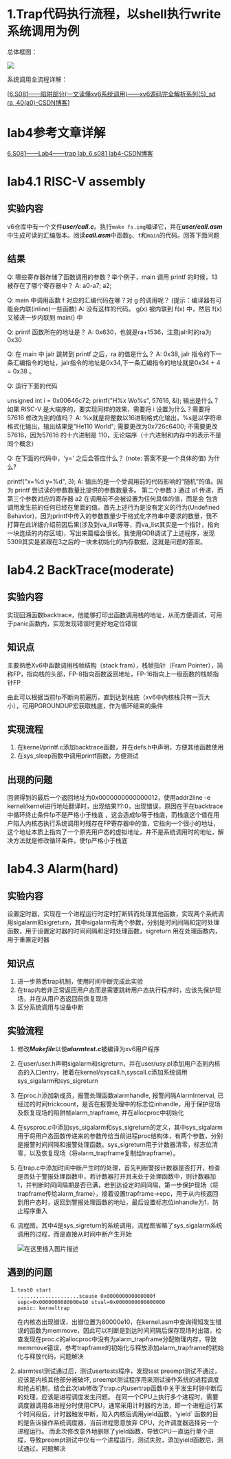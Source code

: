 # 1.Trap代码执行流程，以shell执行write系统调用为例

总体框图：

![](https://mit-public-courses-cn-translatio.gitbook.io/~gitbook/image?url=https%3A%2F%2F1977542228-files.gitbook.io%2F%7E%2Ffiles%2Fv0%2Fb%2Fgitbook-legacy-files%2Fo%2Fassets%252F-MHZoT2b_bcLghjAOPsJ%252F-MKFsfImgYCtnwA1d2hO%252F-MKHxleUqYy-y0mrS48w%252Fimage.png%3Falt%3Dmedia%26token%3Dab7c66bc-cf61-4af4-90fd-1fefc96c7b5f&width=768&dpr=4&quality=100&sign=1d837279a6b66bc2b9b89b6bf74ba461029b4c0fc2594301f33a697f6f299061)

系统调用全流程详解：

[[6.S081——陷阱部分(一文读懂xv6系统调用)——xv6源码完全解析系列(5)\_sd ra, 40(a0)-CSDN博客](https://blog.csdn.net/zzy980511/article/details/130255251?ops_request_misc=%257B%2522request%255Fid%2522%253A%2522171444503816800211534199%2522%252C%2522scm%2522%253A%252220140713.130102334.pc%255Fall.%2522%257D&request_id=171444503816800211534199&biz_id=0&utm_medium=distribute.pc_search_result.none-task-blog-2~all~first_rank_ecpm_v1~rank_v31_ecpm-5-130255251-null-null.142^v100^pc_search_result_base8&utm_term=xv86%E7%B3%BB%E7%BB%9F%E8%B0%83%E7%94%A8%E5%85%A8%E6%B5%81%E7%A8%8B&spm=1018.2226.3001.4187)]

# lab4参考文章详解

[6.S081——Lab4——trap lab\_6.s081 lab4-CSDN博客](https://blog.csdn.net/zzy980511/article/details/131069746?ops_request_misc=%257B%2522request%255Fid%2522%253A%2522171498188716800226580603%2522%252C%2522scm%2522%253A%252220140713.130102334..%2522%257D&request_id=171498188716800226580603&biz_id=0&utm_medium=distribute.pc_search_result.none-task-blog-2~all~sobaiduend~default-2-131069746-null-null.142^v100^pc_search_result_base8&utm_term=s081%20lab4&spm=1018.2226.3001.4187)

# lab4.1 RISC-V assembly

## 实验内容

v6仓库中有一个文件***user/call.c***。执行`make fs.img`编译它，并在***user/call.asm***中生成可读的汇编版本。阅读***call.asm***中函数`g`、`f`和`main`的代码。回答下面问题

## 结果

Q: 哪些寄存器存储了函数调用的参数？举个例子，main 调用 printf 的时候，13 被存在了哪个寄存器中？
A: a0-a7; a2;

Q: main 中调用函数 f 对应的汇编代码在哪？对 g 的调用呢？ (提示：编译器有可能会内联(inline)一些函数)
A: 没有这样的代码。 g(x) 被内联到 f(x) 中，然后 f(x) 又被进一步内联到 main() 中

Q: printf 函数所在的地址是？
A: 0x630，也就是ra+1536，注意jalr时的ra为0x30

Q: 在 main 中 jalr 跳转到 printf 之后，ra 的值是什么？
A: 0x38, jalr 指令的下一条汇编指令的地址，jalr指令的地址是0x34,下一条汇编指令的地址就是0x34 + 4 = 0x38 。

Q: 运行下面的代码

unsigned int i = 0x00646c72;
printf("H%x Wo%s", 57616, &i);
输出是什么？
如果 RISC-V 是大端序的，要实现同样的效果，需要将 i 设置为什么？需要将 57616 修改为别的值吗？
A: %x就是将整数以16进制格式化输出，%s是以字符串格式化输出，输出结果是"He110 World"; 需要更改为0x726c6400; 不需要更改57616，因为57616 的十六进制是 110，无论端序（十六进制和内存中的表示不是同个概念）

Q: 在下面的代码中，'y=' 之后会答应什么？ (note: 答案不是一个具体的值) 为什么?

printf("x=%d y=%d", 3);
A: 输出的是一个受调用前的代码影响的“随机”的值。因为 printf 尝试读的参数数量比提供的参数数量多。
第二个参数 `3` 通过 a1 传递，而第三个参数对应的寄存器 a2 在调用前不会被设置为任何具体的值，而是会
包含调用发生前的任何已经在里面的值。首先上述行为是没有定义的行为(Undefined Behavior)，因为printf中传入的参数数量少于格式化字符串中要求的数量，我不打算在此详细介绍前因后果(涉及到va_list等等，而va_list其实是一个指针，指向一块连续的内存区域)，写出来篇幅会很长。我使用GDB调试了上述程序，发现5309其实是紧跟在3之后的一块未初始化的内存数据，这就是问题的答案。

# lab4.2 BackTrace(moderate)

## 实验内容

实现回溯函数backtrace，他能够打印出函数调用栈的地址，从而方便调试，可用于panic函数内，实现发现错误时更好地定位错误

## 知识点

主要熟悉Xv6中函数调用栈帧结构（stack fram），栈帧指针（Fram Pointer），简称FP，指向栈的头部，FP-8指向函数返回地址，FP-16指向上一级函数的栈帧指针FP

由此可以根据当前fp不断向前遍历，直到达到栈底（xv6中内核栈只有一页大小），可用PGROUNDUP宏获取栈底，作为循环结束的条件

## 实现流程

1. 在kernel/printf.c添加backtrace函数，并在defs.h中声明，方便其他函数使用
2. 在sys_sleep函数中调用printf函数，方便测试

## 出现的问题

回溯得到的最后一个返回地址为0x0000000000000012，使用addr2line -e kernel/kernel进行地址翻译时，出现结果??:0，出现错误，原因在于在backtrace中循环终止条件fp不是严格小于栈底 ，这会造成fp等于栈底，而栈底这个值在用户陷入内核态执行系统调用时残存在FP寄存器中的值，它指向一个很小的地址，这个地址本质上指向了一个原先用户态的虚拟地址，并不是系统调用时的地址，解决方法就是修改循环条件，使fp严格小于栈底

# lab4.3 Alarm(hard)

## 实验内容

设置定时器，实现在一个进程运行时定时打断转而处理其他函数，实现两个系统调用sigalarm和sigreturn，其中sigalarm有两个参数，分别是时间间隔和定时处理函数，用于设置定时器的时间间隔和定时处理函数，sigreturn 用在处理函数内，用于重置定时器

## 知识点

1. 进一步熟悉trap机制，使用时间中断完成此实验
2. 在trap内若非正常返回用户态而是需要跳转用户态执行程序时，应该先保护现场，并在从用户态返回前恢复现场
3. 区分系统调用与设备中断

## 实验流程

1. 修改***Makefile***以使***alarmtest.c***被编译为xv6用户程序
2. 在user/user.h声明sigalarm和sigreturn，并在user/usy.pl添加用户态到内核态的入口entry，接着在kernel/syscall.h,syscall.c添加系统调用sys_sigalarm和sys_sigreturn
3. 在proc.h添加新成员，报警处理函数alarmhandle, 报警间隔AlarmInterval, 已经过的时间trickcount，是否在报警处理中的标志位inhandle，用于保护现场及恢复现场的陷阱帧alarm_trapframe, 并在allocproc中初始化
4. 在sysproc.c中添加sys_sigalarm和sys_sigreturn的定义，其中sys_sigalarm用于将用户态函数传递来的参数传给当前进程proc结构体，有两个参数，分别是报警时间间隔和报警处理函数。sys_sigreturn用于计数器清零，标志位清零，以及恢复现场（将alarm_trapframe复制给trapframe）。
5. 在trap.c中添加时间中断产生时的处理，首先判断警报计数器是否打开，检查是否处于警报处理函数中，若计数器打开且未处于处理函数中，则计数器加1，并判断时间间隔期是否已满，若到达设定时间间隔，第一步保护现场（将trapframe传给alarm_frame），接着设置trapframe->epc，用于从内核返回到用户态时，返回到警报处理函数的地址，最后设置标志位inhandle为1，防止程序重入
6. 流程图，其中4是sys_sigreturn的系统调用，流程图省略了sys_sigalarm系统调用的过程，而是直接从时间中断产生开始

   ![在这里插入图片描述](https://img-blog.csdnimg.cn/cb55cc8a45de452bb868b8112ee807df.png)

## 遇到的问题

1. ```
   test0 start
   ....................scause 0x000000000000000f
   sepc=0x0000000080000e10 stval=0x0000000000000000
   panic: kerneltrap
   ```

   在内核态出现错误，出错位置为80000e10，在kernel.asm中查询得知发生错误的函数为memmove，因此可以判断是到达时间间隔后保存现场时出错，检查发现在proc.c的allocproc中没有为alarm_trapframe分配物理内存，导致memmove错误，参考trapframe的初始化与释放添加alarm_trapframe的初始化与释放代码，问题解决
2. alarmtest测试通过后，测试usertests程序，发现test preempt测试不通过，应该是内核其他部分被破坏, preempt测试程序用来测试操作系统的进程调度和抢占机制，结合此次lab修改了trap.c内usertrap函数中关于发生时钟中断后的处理，应该是进程调度发生问题。
   在同一个CPU上执行多个进程时，需要调度器调用各进程分时使用CPU，通常采用计时器的方法，即一个进程运行某个时间段后，计时器触发中断，陷入内核后调用yield函数，'yield` 函数的目的是告诉操作系统调度器，当前进程愿意放弃 CPU，允许调度器选择另一个进程运行。
   而此次修改意外地删除了yield函数，导致CPU一直运行单个进程，导致preempt测试中仅有一个进程运行，测试失败，添加yield函数后，测试通过，问题解决
